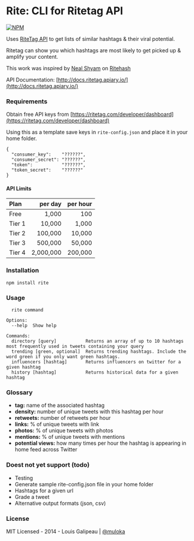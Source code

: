 Rite: CLI for Ritetag API
=========================

[![NPM](https://nodei.co/npm/rite.png?downloads=true)](https://nodei.co/npm/rite/)

Uses [RiteTag API](http://ritetag.com/rest-api) to get lists of similar hashtags & their viral potential.

Ritetag can show you which hashtags are most likely to get picked up & amplify your content.

This work was inspired by [Neal Shyam](https://github.com/nealrs) on [Ritehash](https://github.com/nealrs/ritehash)

API Documentation: [http://docs.ritetag.apiary.io/](http://docs.ritetag.apiary.io/)

### Requirements

Obtain free API keys from [https://ritetag.com/developer/dashboard](https://ritetag.com/developer/dashboard)

Using this as a template save keys in `rite-config.json` and place it in your home folder.

    {
      "consumer_key":    "??????",
      "consumer_secret": "??????",
      "token":           "??????",
      "token_secret":    "??????"
    }

#### API Limits

| Plan   | per day   | per hour |
|:-------|----------:|---------:|
| Free   | 1,000     | 100      |
| Tier 1 | 10,000    | 1,000    |
| Tier 2 | 100,000   | 10,000   |
| Tier 3 | 500,000   | 50,000   |
| Tier 4 | 2,000,000 | 200,000  |

### Installation

    npm install rite

### Usage

      rite command

    Options:
      --help  Show help

    Commands:
      directory [query]           Returns an array of up to 10 hashtags most frequently used in tweets containing your query
      trending [green, optional]  Returns trending hashtags. Include the word green if you only want green hashtags.
      influencers [hashtag]       Returns influencers on twitter for a given hashtag
      history [hashtag]           Returns historical data for a given hashtag


### Glossary

- **tag:** name of the associated hashtag
- **density:** number of unique tweets with this hashtag per hour
- **retweets:** number of retweets per hour
- **links:** % of unique tweets with link
- **photos:** % of unique tweets with photos
- **mentions:** % of unique tweets with mentions
- **potential views:** how many times per hour the hashtag is appearing in home feed across Twitter

### Doest not yet support (todo)

- Testing
- Generate sample rite-config.json file in your home folder
- Hashtags for a given url
- Grade a tweet
- Alternative output formats (json, csv)

### License

MIT Licensed - 2014 - Louis Galipeau | [@muloka](https://twitter.com/muloka)